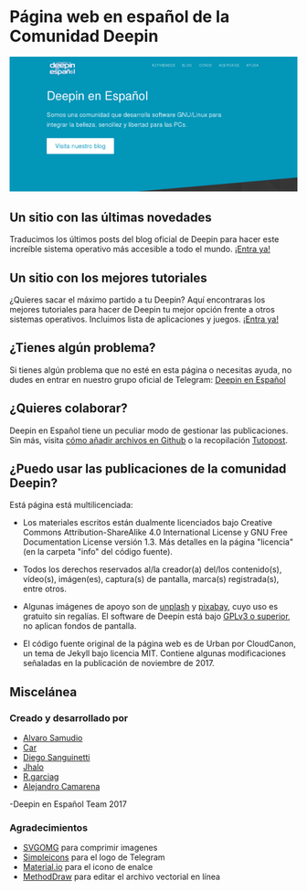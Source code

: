 # Página web en español de la Comunidad Deepin

![Captura de pantalla](images/_screenshot.png)

## Un sitio con las últimas novedades

Traducimos los últimos posts del blog oficial de Deepin para hacer este increíble sistema operativo más accesible a todo el mundo. [¡Entra ya!](https://comunidad-deepin.gitlab.io/blog/)

## Un sitio con los mejores tutoriales

¿Quieres sacar el máximo partido a tu Deepin? Aquí encontraras los mejores tutoriales para hacer de Deepin tu mejor opción frente a otros sistemas operativos. Incluimos lista de aplicaciones y juegos. [¡Entra ya!](https://deepin-espanol.gitlab.io/)

## ¿Tienes algún problema?

Si tienes algún problema que no esté en esta página o necesitas ayuda, no dudes en entrar en nuestro grupo oficial de Telegram:
[Deepin en Español](https://t.me/deepinenespanol)

## ¿Quieres colaborar?

Deepin en Español tiene un peculiar modo de gestionar las publicaciones. Sin más, visita [cómo añadir archivos en Github](https://deepin-espanol.github.io/tecnico/usargithub) o la recopilación [Tutopost](https://deepin-espanol.github.io/tutopost/).

## ¿Puedo usar las publicaciones de la comunidad Deepin?

Está página está multilicenciada:

* Los materiales escritos están dualmente licenciados bajo Creative Commons Attribution-ShareAlike 4.0 International License y GNU Free Documentation License versión 1.3. Más detalles en la página "licencia" (en la carpeta "info" del código fuente).

* Todos los derechos reservados al/la creador(a) del/los contenido(s), vídeo(s), imágen(es), captura(s) de pantalla, marca(s) registrada(s), entre otros.

* Algunas imágenes de apoyo son de [unplash](http://unsplash.com/) y [pixabay](http://pixabay.com), cuyo uso es gratuito sin regalías. El software de Deepin está bajo [GPLv3 o superior](https://github.com/linuxdeepin/deepin-desktop-base), no aplican fondos de pantalla.

* El código fuente original de la página web es de Urban por CloudCanon, un tema de Jekyll bajo licencia MIT. Contiene algunas modificaciones señaladas en la publicación de noviembre de 2017.

## Miscelánea

### Creado y desarrollado por

* [Alvaro Samudio](https://github.com/alvarosamudio)
* [Car](https://github.com/CarCM)
* [Diego Sanguinetti](https://github.com/sguinetti)
* [Jhalo](https://github.com/jhalounix)
* [R.garciag](https://github.com/r-garciag)
* [Alejandro Camarena](https://github.com/ampiflow)

-Deepin en Español Team 2017

### Agradecimientos

* [SVGOMG](https://jakearchibald.github.io/svgomg/) para comprimir imagenes
* [Simpleicons](https://simpleicons.org/icons/telegram.svg) para el logo de Telegram
* [Material.io](https://material.io/icons/#ic_link) para el icono de enalce
* [MethodDraw](http://editor.method.ac/) para editar el archivo vectorial en línea
